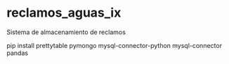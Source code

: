 # reclamos_aguas_ix
Sistema de almacenamiento de reclamos 

pip install prettytable pymongo mysql-connector-python mysql-connector pandas
